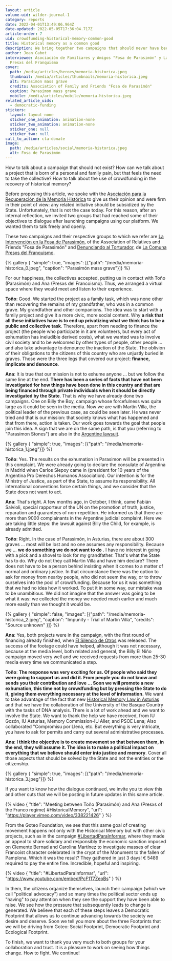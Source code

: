 ```yaml
---
layout: article
volume-uid: wilder-journal-1
category: reports
date: 2022-04-01T13:49:06.964Z
date-updated: 2022-05-05T17:36:04.717Z
article-order: 7
uid: crowdfunding-historical-memory-common-good
title: Historical memory as a common good
description: We bring together two campaigns that should never have been necessary
author: Joan Cabot
interviewee: Asociación de Familiares y Amigos "Fosa de Parasimón" y La Comuna
  Presxs del Franquismo
cover:
  path: /media/articles/heroes/memoria-historica.jpeg
  thumbnail: /media/articles/thumbnails/memoria-historica.jpeg
  alt: Parasimon mass grave
  credits: Association of Family and Friends "Fosa de Parasimón"
  caption: Parasimon mass grave
  mobile: /media/articles/mobile/memoria-historica.jpeg
related_article_uids:
  - democratic-funding
stickers:
  layout: layout-none
  sticker_one_animation: animation-none
  sticker_two_animation: animation-none
  sticker_one: null
  sticker_two: null
call_to_action: cta-donate
image:
  path: /media/articles/social/memoria-historica.jpeg
  alt: Fosa de Parasimón
---
```

How to talk about a campaign that should not exist? How can we talk about a project that is born of a personal and family pain, but that feels the need to take the collective? How to talk about the use of crowdfunding in the recovery of historical memory?

Before proposing this article, we spoke with the [Asociación para la Recuperación de la Memoria Histórica](https://memoriahistorica.org.es/) to give us their opinion and were firm in their point of view: any related initiative should be subsidized by the State. Unfortunately, that is not the case today. For this reason, after an internal reflection, we invited two groups that had reached some of their objectives to dialogue after launching campaigns using our platform. We wanted them to talk freely and openly.

These two campaigns and their respective groups to which we refer are [La Intervención en la Fosa de Parasimón](https://ca.goteo.org/project/intervencion-fosa-de-parasimon), of the Association of Relatives and Friends "Fosa de Parasimón" and [Denunciando al Torturador](https://www.goteo.org/project/denunciando-al-torturador), de [La Comuna Presxs del Franquismo](https://www.lacomunapresxsdelfranquismo.org/).


{% gallery { "simple": true, "images": [{"path": "/media/memoria-historica_0.jpeg", "caption": "Parasimón mass grave"}]} %}

For our happiness, the collectives accepted, putting us in contact with Toño (Parasimón) and Ana (Presxs del Francoismo). Thus, we arranged a virtual space where they would meet and listen to their experience.

**Toño**: Good. We started the project as a family task, which was none other than recovering the remains of my grandfather, who was in a common grave. My grandfather and other companions. The idea was to start with a family project and give it a more civic, more social content. Why **a risk that all these initiatives have is to end up privatizing what we think has to be a public and collective task**. Therefore, apart from needing to finance the project (the people who participate in it are volunteers, but every act of exhumation has ineludible derived costs), what we wanted was to involve civil society and to be welcomed by other types of people, other people ... and also take advantage to denounce the inaction of the State. The oblivion of their obligations to the citizens of this country who are unjustly buried in graves. Those were the three legs that covered our project: **finance, implicate and denounce**.

**Ana**: It is true that our mission is not to exhume anyone ... but we follow the same line at the end. **There has been a series of facts that have not been investigated for how things have been done in this country and that are being financed through private individuals when it should be directly investigated by the State**. That is why we have already done two campaigns. One on Billy the Boy, campaign whose forcefulness was quite large as it could be seen in the media. Now we are with Martín Villa, the political leader of the previous case, as could be seen later. He was never tried and that is our mission: that society knows what has happened and that from there, action is taken. Our work goes towards the goal that people join this idea. A sign that we are on the same path, is that you (referring to "Parasimon Stones") are also in the [Argentine lawsuit](https://memoriahistorica.org.es/querella-argentina/).  

{% gallery { "simple": true, "images": [{"path": "/media/memoria-historica_1.jpeg"}]} %}

**Toño**: Yes. The results on the exhumation in Parasimon will be presented in this complaint. We were already going to declare the consulate of Argentina in Madrid when Carlos Slepoy came in (president for 10 years of the Argentina Pro Derechos Humanos Association). Our intention is for the Ministry of Justice, as part of the State, to assume its responsibility. All international conventions force certain things, and we consider that the State does not want to act.

**Ana**: That's right. A few months ago, in October, I think, came Fabián Salvioli, special rapporteur of the UN on the promotion of truth, justice, reparation and guarantees of non-repetition. He informed us that there are more than 9000 complainants in the Argentine judicial complaint. Here we are taking little steps: the lawsuit against Billy the Child, for example, is already admitted.

**Toño**: Right. In the case of Parasimón, in Asturias, there are about 300 graves ... most will be lost and no one assumes any responsibility. Because we ...  **we do something we do not want to do** . I have no interest in going with a pick and a shovel to look for my grandfather. That's what the State has to do. Why do not they call Martin Villa and have him declare? There does not have to be a person behind insisting when it comes to a matter of normal and ordinary justice. In that circumstance there was the option to ask for money from nearby people, who did not seem the way, or to throw ourselves into the pool of crowdfunding. Because for us it was something that we had no idea how it worked. To put it in some way, our mistake was to be unambitious. We did not imagine that the answer was going to be what it was: we collected the money we needed much earlier and much more easily than we thought it would be.

{% gallery { "simple": false, "images": [{"path": "/media/memoria-historica_2.jpeg", "caption": "Impunity - Trial of Martín Villa", "credits": "Source unknown" }]} %}

**Ana**: Yes, both projects were in the campaign, with the first round of financing already finished, when [El Silencio de Otros](https://thesilenceofothers.com) was released. The success of the footage could have helped, although it was not necessary, because at the media level, both related and general, the Billy El Niño campaign moved very well and we received requests from more than 25-30 media every time we communicated a step.

**Toño**: **The response was very exciting for us. Of people who said they were going to support us and did it. From people you do not know and sends you their contribution and love ... Soon we will promote a new exhumation, this time not by crowdfunding but by pressing the State to do it, giving them everything necessary at the level of information.** We want to take advantage of the fact that new [Historical Memory Law in Asturias](https://www.asturias.es/portal/site/webasturias/menuitem.4b280f8214549ead3e2d6f77f2300030/?vgnextoid=61fc5e25a74df210VgnVCM10000098030a0aRCRD&vgnextchannel=a3fa71044d89d210VgnVCM1000002f030003RCRD&i18n.http.lang=es)  and that we have the collaboration of the University of the Basque Country with the tasks of DNA analysis. There is a lot of work ahead and we want to involve the State. We want to thank the help we have received, from IU Gozón, IU Asturias, Memory Commission-IU Aller, and PSOE Lena;  Also collaborated "Compromisu por Llena, etc. But everything is very intricate, you have to ask for permits and carry out several administrative processes.

**Ana**: **I think the objective is to create movement so that between them, in the end, they will assume it. The idea is to make a political impact on everything that we believe should enter into justice and memory**. Cover all those aspects that should be solved by the State and not the entities or the citizenship.

{% gallery { "simple": true, "images": [{"path": "/media/memoria-historica_3.jpeg"}]} %}

If you want to know how the dialogue continued, we invite you to view this and other cuts that we will be posting in future updates in this same article. 

{% video { "title": "Meeting between Toño (Parasimón) and Ana (Presxs of the Franco regime) #HistoricalMemory", "url": "https://player.vimeo.com/video/338221426" } %}

From the Goteo Foundation, we see that this same goal of creating movement happens not only with the Historical Memory but with other civic projects, such as in the campaign [\#LibertadParaInformar](https://www.goteo.cc/libertadparainformar), where they made an appeal to share solidary and responsibly the economic sanction imposed on Clemente Bernad and Carolina Martínez to investigate masses of clear Francoist character celebrated in the crypt of the Monument to the fallen of Pamplona. Which it was the result? They gathered in just 3 days! € 5489 required to pay the entire fine. Incredible, hopeful and inspiring.

{% video { "title": "#LibertadParaInformar", "url": "https://www.youtube.com/embed/PcF1T7ZeoBs" } %}

In them, the citizens organize themselves, launch their campaign (which we call "political advocacy") and so many times the political sector ends up "having" to pay attention when they see the support they have been able to raise. We see how the pressure that subsequently leads to change is generated. We believe that each of these steps leaves a Democratic Footprint that allows us to continue advancing towards the society we desire and deserve. Soon we tell you more about the three Footprints that we will be driving from Goteo: Social Footprint, Democratic Footprint and Ecological Footprint.

To finish, we want to thank you very much to both groups for your collaboration and trust. It is a pleasure to work on seeing how things change. How to fight. We continue!